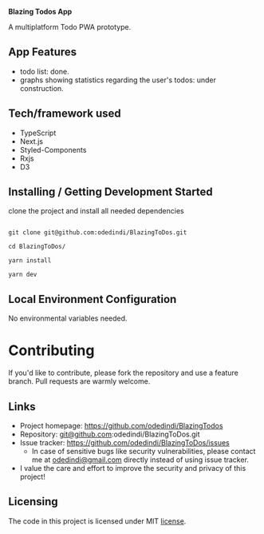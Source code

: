 **Blazing Todos App**

A multiplatform Todo PWA prototype.

## App Features

- todo list: done.
- graphs showing statistics regarding the user's todos: under construction.

## Tech/framework used

- TypeScript
- Next.js
- Styled-Components
- Rxjs
- D3

## Installing / Getting Development Started

clone the project and install all needed dependencies

```shell

git clone git@github.com:odedindi/BlazingToDos.git

cd BlazingToDos/

yarn install

yarn dev

```

## Local Environment Configuration

No environmental variables needed.

# Contributing

If you'd like to contribute, please fork the repository and use a feature
branch.
Pull requests are warmly welcome.

## Links

- Project homepage: https://github.com/odedindi/BlazingTodos
- Repository: git@github.com:odedindi/BlazingToDos.git
- Issue tracker: https://github.com/odedindi/BlazingToDos/issues
  - In case of sensitive bugs like security vulnerabilities, please contact me at
    odedindi@gmail.com directly instead of using issue tracker.
- I value the care and effort to improve the security and privacy of this project!

## Licensing

The code in this project is licensed under MIT [license](https://github.com/odedindi/BlazingTodos/blob/main/LICENSE).
